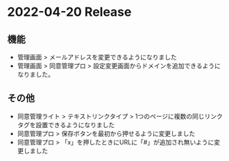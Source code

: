 # 2022-04-20 Release

## 機能

- 管理画面 > メールアドレスを変更できるようになりました
- 管理画面 > 同意管理プロ > 設定変更画面からドメインを追加できるようになりました。

## その他

- 同意管理ライト > テキストリンクタイプ > 1つのページに複数の同じリンクタグを設置できるようになりました
- 同意管理プロ > 保存ボタンを最初から押せるように変更しました
- 同意管理プロ > 「x」を押したときにURLに「#」が追加され無いように変更しました
